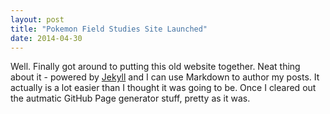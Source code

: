 ```yaml
---
layout: post
title: "Pokemon Field Studies Site Launched"
date: 2014-04-30
---
```


Well. Finally got around to putting this old website together. Neat thing about it - powered by [Jekyll](http://jekyllrb.com) and I can use Markdown to author my posts. It actually is a lot easier than I thought it was going to be. Once I cleared out the autmatic GitHub Page generator stuff, pretty as it was.
